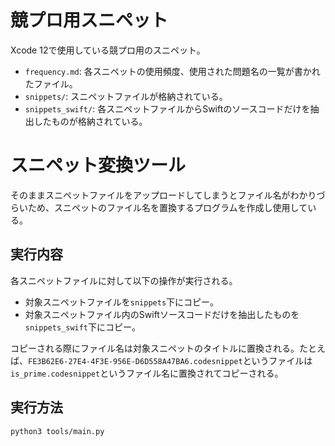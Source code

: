 # 競プロ用スニペット
Xcode 12で使用している競プロ用のスニペット。

- `frequency.md`: 各スニペットの使用頻度、使用された問題名の一覧が書かれたファイル。
- `snippets/`: スニペットファイルが格納されている。
- `snippets_swift/`: 各スニペットファイルからSwiftのソースコードだけを抽出したものが格納されている。

# スニペット変換ツール
そのままスニペットファイルをアップロードしてしまうとファイル名がわかりづらいため、スニペットのファイル名を置換するプログラムを作成し使用している。

## 実行内容
各スニペットファイルに対して以下の操作が実行される。
- 対象スニペットファイルを`snippets`下にコピー。
- 対象スニペットファイル内のSwiftソースコードだけを抽出したものを`snippets_swift`下にコピー。

コピーされる際にファイル名は対象スニペットのタイトルに置換される。たとえば、`FE3B62E6-27E4-4F3E-956E-D6D558A47BA6.codesnippet`というファイルは`is_prime.codesnippet`というファイル名に置換されてコピーされる。

## 実行方法
```
python3 tools/main.py
```
